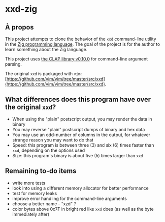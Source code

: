 # xxd-zig

## À propos

This project attempts to clone the behavior of the `xxd` command-line utility in the [Zig programming language](https://ziglang.org). The goal of the project is for the author to learn something about the Zig language.

This project uses [the CLAP library v0.10.0](https://github.com/Hejsil/zig-clap/releases/tag/0.10.0) for command-line argument parsing.

The original `xxd` is packaged with `vim`: [https://github.com/vim/vim/tree/master/src/xxd](https://github.com/vim/vim/tree/master/src/xxd).

## What differences does this program have over the original `xxd`?

- When using the "plain" postscript output, you may render the data in binary
- You may reverse "plain" postscript dumps of binary and hex data
- You may use an odd-number of columns in the output, for whatever strange
  reason you may want to do that
- Speed: this program is between three (3) and six (6) times faster than `xxd`,
         depending on the options used
- Size: this program's binary is about five (5) times larger than `xxd`

## Remaining to-do items

 - write more tests
 - look into using a different memory allocator for better performance
 - test for memory leaks
 - improve error handling for the command-line arguments
 - choose a better name - "xzd" ?
 - color bytes above 0x7F in bright red like `xxd` does (as well as the
   byte immediately after)
